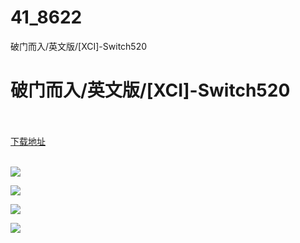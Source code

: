 # 41_8622
破门而入/英文版/[XCI]-Switch520
# 破门而入/英文版/[XCI]-Switch520
 <br/></br>
[下载地址](https://www.switch520.cc/article/8622 "下载地址")
<br/></br>

<p><img src="https://www.switch520.cc/muke_img/upload_art_editor_20201228-1_e6f78a45e65b0babd1cfeedf592dc1e6.jpg"></p>
<p><img src="https://www.switch520.cc/muke_img/upload_art_editor_20201228-1_675166739eba718fe251626f5386551c.jpg"></p>
<p><img src="https://www.switch520.cc/muke_img/upload_art_editor_20201228-1_f385c9fe91861a52001f929827f7bef4.jpg"></p>
<p><img src="https://www.switch520.cc/muke_img/upload_art_editor_20201228-1_449f33d017b96d11f5b28c84a5966952.jpg"></p>
<p><strong>&nbsp;</strong></p>

